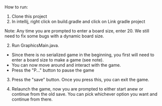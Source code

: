 How to run:

1. Clone this project
2. In intellij, right click on build.gradle and click on Link gradle project

Note: Any time you are prompted to enter a board size, enter 20. We still need to fix some bugs with a dynamic board size. 


2. Run GraphicsMain.java. 



- Since there is no serialized game in the beginning, you first will need to enter a board size to make a game (see note).
- You can now move around and interact with the game. 
- Press the "P..." button to pause the game



3. Press the "save" button. Once you press this, you can exit the game. 




4. Relaunch the game, now you are prompted to either start anew or continue from the old save. You can pick whichever option you want and continue from there.
